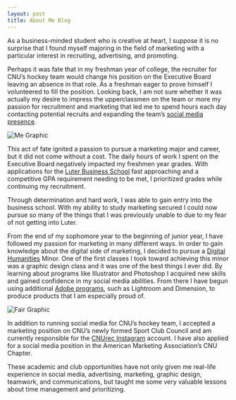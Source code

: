 ```yaml
---
layout: post
title: About Me Blog
---
```

As a business-minded student who is creative at heart, I suppose it is no surprise that I found myself majoring in the field of marketing with a particular interest in recruiting, advertising, and promoting.
                                                                                                                                                                     
Perhaps it was fate that in my freshman year of college, the recruiter for CNU’s hockey team would change his position on the Executive Board leaving an absence in that role. As a freshman eager to prove himself I volunteered to fill the position. Looking back, I am not sure whether it was actually my desire to impress the upperclassmen on the team or more my passion for recruitment and marketing that led me to spend hours each day contacting potential recruits and expanding the team’s [social media presence](https://www.instagram.com/cnuicehockey/).
                                                                                                                                                                 
![Me Graphic](https://aidanwheeler18/github.io/images/WHEELS.png)
                                                                                                                                                                 
This act of fate ignited a passion to pursue a marketing major and career, but it did not come without a cost. The daily hours of work I spent on the Executive Board negatively impacted my freshmen year grades. With applications for the [Luter Business School](https://cnu.edu/academics/departments/business/) fast approaching and a competitive GPA requirement needing to be met, I prioritized grades while continuing my recruitment.
                                                                                                                                                                 
Through determination and hard work, I was able to gain entry into the business school. With my ability to study marketing secured I could now pursue so many of the things that I was previously unable to due to my fear of not getting into Luter.
                                                                                                                                                                 
From the end of my sophomore year to the beginning of junior year, I have followed my passion for marketing in many different ways. In order to gain knowledge about the digital side of marketing, I decided to pursue a [Digital Humanities](https://dhdebates.gc.cuny.edu/read/untitled-88c11800-9446-469b-a3be-3fdb36bfbd1e/section/f5640d43-b8eb-4d49-bc4b-eb31a16f3d06) Minor. One of the first classes I took toward achieving this minor was a graphic design class and it was one of the best things I ever did. By learning about programs like Illustrator and Photoshop I acquired new skills and gained confidence in my social media abilities. From there I have begun using additional [Adobe programs](https://www.groovypost.com/reviews/adobe-programs-explained/), such as Lightroom and Dimension, to produce products that I am especially proud of.
                                                                                                                                                                 
![Fair Graphic](https://aidanwheeler18/github.io/images/fair%202.jpg)
                                                                                                                                                                 
In addition to running social media for CNU’s hockey team, I accepted a marketing position on CNU’s newly formed Sport Club Council and am currently responsible for the [CNUrec Instagram](https://www.instagram.com/cnurec/) account. I have also applied for a social media position in the American Marketing Association’s CNU Chapter.
                                                                                                                                                                 
These academic and club opportunities have not only given me real-life experience in social media, advertising, marketing, graphic design, teamwork, and communications, but taught me some very valuable lessons about time management and prioritizing.
